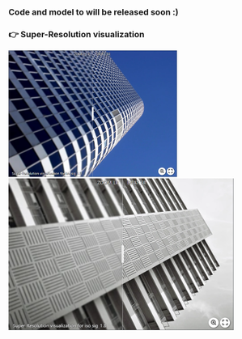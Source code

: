 ### Code and model to will be released soon :)

### :point_right: Super-Resolution visualization
[<img src="assert/urban_05.png" height="250px["/>](https://imgsli.com/Mjc0NjUz) [<img src="assert/urban_91.png" height="300px["/>](https://imgsli.com/Mjc0NjUy)

